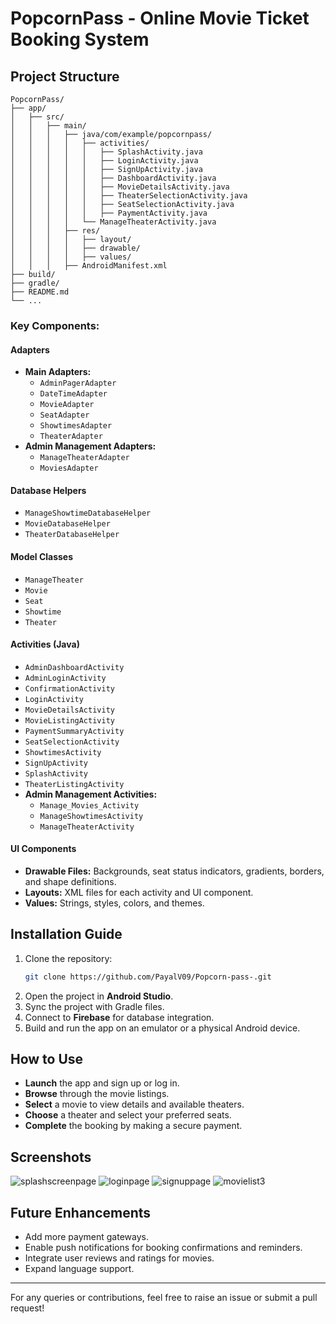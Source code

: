 # PopcornPass - Online Movie Ticket Booking System

## Project Structure

```
PopcornPass/
├── app/
│   ├── src/
│   │   ├── main/
│   │   │   ├── java/com/example/popcornpass/
│   │   │   │   ├── activities/
│   │   │   │   │   ├── SplashActivity.java
│   │   │   │   │   ├── LoginActivity.java
│   │   │   │   │   ├── SignUpActivity.java
│   │   │   │   │   ├── DashboardActivity.java
│   │   │   │   │   ├── MovieDetailsActivity.java
│   │   │   │   │   ├── TheaterSelectionActivity.java
│   │   │   │   │   ├── SeatSelectionActivity.java
│   │   │   │   │   ├── PaymentActivity.java
│   │   │   │   └── ManageTheaterActivity.java
│   │   │   ├── res/
│   │   │   │   ├── layout/
│   │   │   │   ├── drawable/
│   │   │   │   ├── values/
│   │   │   ├── AndroidManifest.xml
├── build/
├── gradle/
├── README.md
└── ...
```

### Key Components:

#### Adapters
- **Main Adapters:**
  - `AdminPagerAdapter`
  - `DateTimeAdapter`
  - `MovieAdapter`
  - `SeatAdapter`
  - `ShowtimesAdapter`
  - `TheaterAdapter`
- **Admin Management Adapters:**
  - `ManageTheaterAdapter`
  - `MoviesAdapter`

#### Database Helpers
- `ManageShowtimeDatabaseHelper`
- `MovieDatabaseHelper`
- `TheaterDatabaseHelper`

#### Model Classes
- `ManageTheater`
- `Movie`
- `Seat`
- `Showtime`
- `Theater`

#### Activities (Java)
- `AdminDashboardActivity`
- `AdminLoginActivity`
- `ConfirmationActivity`
- `LoginActivity`
- `MovieDetailsActivity`
- `MovieListingActivity`
- `PaymentSummaryActivity`
- `SeatSelectionActivity`
- `ShowtimesActivity`
- `SignUpActivity`
- `SplashActivity`
- `TheaterListingActivity`
- **Admin Management Activities:**
  - `Manage_Movies_Activity`
  - `ManageShowtimesActivity`
  - `ManageTheaterActivity`

#### UI Components
- **Drawable Files:** Backgrounds, seat status indicators, gradients, borders, and shape definitions.
- **Layouts:** XML files for each activity and UI component.
- **Values:** Strings, styles, colors, and themes.

## Installation Guide

1. Clone the repository:
   ```bash
   git clone https://github.com/PayalV09/Popcorn-pass-.git
   ```
2. Open the project in **Android Studio**.
3. Sync the project with Gradle files.
4. Connect to **Firebase** for database integration.
5. Build and run the app on an emulator or a physical Android device.

## How to Use

- **Launch** the app and sign up or log in.
- **Browse** through the movie listings.
- **Select** a movie to view details and available theaters.
- **Choose** a theater and select your preferred seats.
- **Complete** the booking by making a secure payment.


## Screenshots
![splashscreenpage](https://github.com/user-attachments/assets/c1265e80-d0fd-46de-a8dc-16533c3e8daf)
![loginpage](https://github.com/user-attachments/assets/883d055d-322b-4fd4-9c80-2f91e67e9dcf)
![signuppage](https://github.com/user-attachments/assets/618da5b2-3227-43ea-9888-fe5a5b05bb95)
![movielist3](https://github.com/user-attachments/assets/4406eaa2-5558-4385-8e6b-b30451f0b093)



## Future Enhancements

- Add more payment gateways.
- Enable push notifications for booking confirmations and reminders.
- Integrate user reviews and ratings for movies.
- Expand language support.

---

For any queries or contributions, feel free to raise an issue or submit a pull request!

